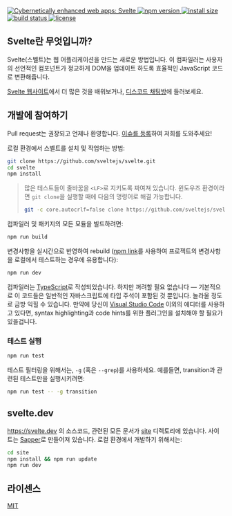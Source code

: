 <p>
  <a href="https://svelte.dev">
	<img alt="Cybernetically enhanced web apps: Svelte" src="https://svelte-assets.surge.sh/banner.png">
  </a>

  <a href="https://www.npmjs.com/package/svelte">
    <img src="https://img.shields.io/npm/v/svelte.svg" alt="npm version">
  </a>

  <a href="https://packagephobia.now.sh/result?p=svelte">
    <img src="https://packagephobia.now.sh/badge?p=svelte" alt="install size">
  </a>

  <a href="https://travis-ci.org/sveltejs/svelte">
    <img src="https://api.travis-ci.org/sveltejs/svelte.svg?branch=master"
         alt="build status">
  </a>

  <a href="https://github.com/sveltejs/svelte/blob/master/LICENSE">
    <img src="https://img.shields.io/npm/l/svelte.svg" alt="license">
  </a>
</p>

## Svelte란 무엇입니까?

Svelte(스벨트)는 웹 어플리케이션을 만드는 새로운 방법입니다. 이 컴파일러는 사용자의 선언적인 컴포넌트가 정교하게 DOM을 업데이트 하도록 효율적인 JavaScript 코드로 변환해줍니다.

[Svelte 웹사이트](https://svelte.dev)에서 더 많은 것을 배워보거나, [디스코드 채팅방](https://svelte.dev/chat)에 들러보세요.

## 개발에 참여하기

Pull request는 권장되고 언제나 환영합니다. [이슈를 등록](https://github.com/sveltejs/svelte/issues?q=is%3Aissue+is%3Aopen+sort%3Aupdated-desc)하여 저희를 도와주세요!

로컬 환경에서 스벨트를 설치 및 작업하는 방법:

```bash
git clone https://github.com/sveltejs/svelte.git
cd svelte
npm install
```

> 많은 테스트들이 줄바꿈을 `<LF>`로 지키도록 짜여져 있습니다. 윈도우즈 환경이라면 `git clone`을 실행할 때에 다음의 명령어로 해결 가능합니다.
>
> ```bash
> git -c core.autocrlf=false clone https://github.com/sveltejs/svelte.git
> ```

컴파일러 및 패키지의 모든 모듈을 빌드하려면:

```bash
npm run build
```

변경사항을 실시간으로 반영하여 rebuild ([npm link](https://docs.npmjs.com/cli/link.html)를 사용하여 프로젝트의 변경사항을 로컬에서 테스트하는 경우에 유용합니다):

```bash
npm run dev
```

컴파일러는 [TypeScript](https://www.typescriptlang.org/)로 작성되었습니다. 하지만 꺼려할 필요 없습니다 — 기본적으로 이 코드들은 일반적인 자바스크립트에 타입 주석이 포함된 것 뿐입니다. 놀라울 정도로 금방 익힐 수 있습니다. 만약에 당신이 [Visual Studio Code](https://code.visualstudio.com/) 이외의 에디터를 사용하고 있다면, syntax highlighting과 code hints를 위한 플러그인을 설치해야 할 필요가 있을겁니다.

### 테스트 실행

```bash
npm run test
```

테스트 필터링을 위해서는, `-g` (혹은 `--grep`)를 사용하세요. 예를들면, transition과 관련된 테스트만을 실행시키려면:

```bash
npm run test -- -g transition
```

## svelte.dev

https://svelte.dev 의 소스코드, 관련된 모든 문서가 [site](site) 디렉토리에 있습니다. 사이트는 [Sapper](https://sapper.svelte.dev)로 만들어져 있습니다. 로컬 환경에서 개발하기 위해서는:

```bash
cd site
npm install && npm run update
npm run dev
```

## 라이센스

[MIT](LICENSE)
